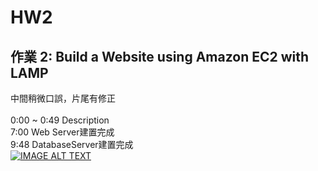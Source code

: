 # HW2
## 作業 2: Build a Website using Amazon EC2 with LAMP

中間稍微口誤，片尾有修正<br><br>
0:00​ ~ 0:49​ Description<br>
7:00​         Web Server建置完成<br>
9:48​         DatabaseServer建置完成<br>
[![IMAGE ALT TEXT](http://img.youtube.com/vi/ZXyJEcFP77Y/0.jpg)](https://www.youtube.com/watch?v=ZXyJEcFP77Y)
 
